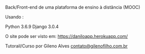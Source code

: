 Back/Front-end de uma plataforma de ensino à distância (MOOC)

Usando :

Python 3.6.9
Django 3.0.4

O site pode ser visto em:
https://daniloapp.herokuapp.com/

Tutorail/Curso por Gileno Alves
contato@gilenofilho.com.br

